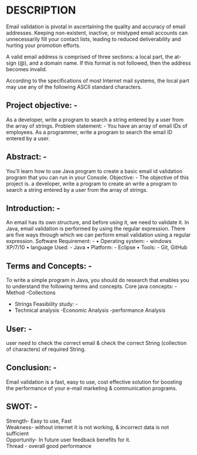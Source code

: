 # DESCRIPTION
Email validation is pivotal in ascertaining the quality and accuracy of email addresses. Keeping non-existent, inactive, or mistyped email accounts can unnecessarily fill your contact lists, leading to reduced deliverability and hurting your promotion efforts.

A valid email address is comprised of three sections: a local part, the at-sign (@), and a domain name. If this format is not followed, then the address becomes invalid.

According to the specifications of most Internet mail systems, the local part may use any of the following ASCII standard characters.

## Project objective: -
As a developer, write a program to search a string entered by a user from the array of strings.
Problem statement: -
You have an array of email IDs of employees. As a programmer, write a program to search the email ID entered by a user.
## Abstract: -
You'll learn how to use Java program to create a basic email id validation program that you can run in your Console.
Objective: -
The objective of this project is. a developer, write a program to create an write a program to search a string entered by a user from the array of strings.
## Introduction: -
An email has its own structure, and before using it, we need to validate it. In Java, email validation is performed by using the regular expression. There are five ways through which we can perform email validation using a regular expression.
Software Requirement: -
•	Operating system: - windows XP/7/10
•	language Used: - Java
•	Platform: - Eclipse
•	Tools: - Git, GitHub 
## Terms and Concepts: - 
To write a simple program in Java, you should do research that enables you to understand the following terms and concepts.
Core java concepts:
-Method 
-Collections 
- Strings
Feasibility study: -
- Technical analysis
-Economic Analysis
-performance Analysis
## User: - 
user need to check the correct email & check the correct String (collection of characters) of required String.
## Conclusion: -
Email validation is a fast, easy to use, cost effective solution for boosting the performance of your e-mail marketing & communication programs.
## SWOT: -
Strength- Easy to use, Fast  
Weakness- without internet it is not working, & incorrect data is not sufficient  
Opportunity- In future user feedback benefits for it.  
Thread - overall good performance  
